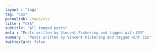 ```yaml
---
layout : "tags"
tag: "css"
permalink: /tags/css
title : "CSS"
subtitle: "All tagged posts"
meta : "Posts written by Vincent Pickering and tagged with CSS"
summary : "Posts written by Vincent Pickering and tagged with CSS"
twitterCard: false
---
```

